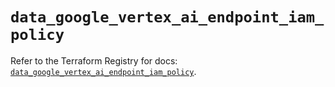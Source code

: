 # `data_google_vertex_ai_endpoint_iam_policy`

Refer to the Terraform Registry for docs: [`data_google_vertex_ai_endpoint_iam_policy`](https://registry.terraform.io/providers/hashicorp/google-beta/6.22.0/docs/data-sources/google_vertex_ai_endpoint_iam_policy).
